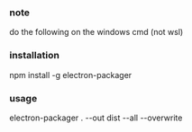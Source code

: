 ### note
do the following on the windows cmd (not wsl)

### installation
npm install -g electron-packager

### usage
electron-packager . --out dist --all --overwrite